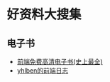 # 好资料大搜集

## 电子书

* [前端免费高清电子书(史上最全)][1]
* [yhlben的前端日志][2]

[1]: https://juejin.im/post/5c0098f66fb9a049dd80019e#heading-9
[2]: https://yhlben.github.io/blog/
